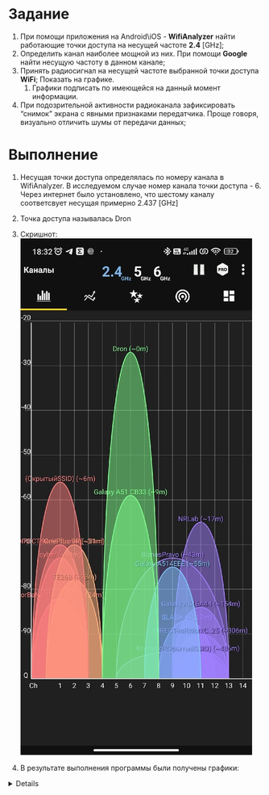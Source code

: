 # Задание

1. При помощи приложения на Android\iOS - **WifiAnalyzer** найти работающие точки доступа на несущей частоте **2.4** [GHz];
2. Определить канал наиболее мощной из них. При помощи **Google** найти несущую частоту в данном канале;
3. Принять радиосигнал на несущей частоте выбранной точки доступа **WiFi**; Показать на графике.
    1. Графики подписать по имеющейся на данный момент информации. 
4. При подозрительной активности радиоканала зафиксировать “снимок” экрана с явными признаками передатчика. Проще говоря, визуально отличить шумы от передачи данных;

# Выполнение
1. Несущая точки доступа определялась по номеру канала в WifiAnalyzer. В исследуемом случае номер канала точки доступа - 6. Через интернет было установлено, что шестому каналу соответсвует несущая примерно 2.437 [GHz]
2. Точка доступа называлась Dron
3. Скришнот: 
![Screenshot](https://github.com/TheMightyOoze147/PlutoSDR_practise/blob/main/third_party/Wi-Fi%20signal%20graphic/W3I5O7o5kHo.jpg)

4. В результате выполнения программы были получены графики: 
<details>
  <img src="https://github.com/TheMightyOoze147/PlutoSDR_practise/blob/main/third_party/Wi-Fi%20signal%20graphic/%D0%A1%D0%BD%D0%B8%D0%BC%D0%BE%D0%BA%20%D1%8D%D0%BA%D1%80%D0%B0%D0%BD%D0%B0%20%D0%BE%D1%82%202023-09-28%2001-04-06.png" name="first">
  <img src="https://github.com/TheMightyOoze147/PlutoSDR_practise/blob/main/third_party/Wi-Fi%20signal%20graphic/%D0%A1%D0%BD%D0%B8%D0%BC%D0%BE%D0%BA%20%D1%8D%D0%BA%D1%80%D0%B0%D0%BD%D0%B0%20%D0%BE%D1%82%202023-09-28%2001-04-24.png" name="second">
  <img src="https://github.com/TheMightyOoze147/PlutoSDR_practise/blob/main/third_party/Wi-Fi%20signal%20graphic/%D0%A1%D0%BD%D0%B8%D0%BC%D0%BE%D0%BA%20%D1%8D%D0%BA%D1%80%D0%B0%D0%BD%D0%B0%20%D0%BE%D1%82%202023-09-28%2001-04-35.png" name="third">
  <img src="https://github.com/TheMightyOoze147/PlutoSDR_practise/blob/main/third_party/Spectre_Task_2/Freq%20200%20%5BHz%5D.png" name="fourth">
  <img src="https://github.com/TheMightyOoze147/PlutoSDR_practise/blob/main/third_party/Wi-Fi%20signal%20graphic/%D0%A1%D0%BD%D0%B8%D0%BC%D0%BE%D0%BA%20%D1%8D%D0%BA%D1%80%D0%B0%D0%BD%D0%B0%20%D0%BE%D1%82%202023-09-28%2001-04-42.png" name="250hz">
</details>